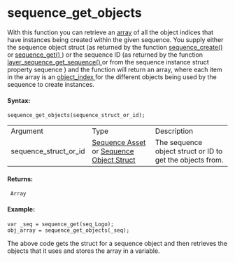 # sequence_get_objects

With this function you can retrieve an
[array](../../../GML_Overview/Arrays) of all the object indices that
have instances being created within the given sequence. You supply
either the sequence object struct (as returned by the function [
sequence_create() ](sequence_create) or [ sequence_get()
](sequence_get) ) or the sequence ID (as returned by the function [
layer_sequence_get_sequence()
](../Rooms/Sequence_Layers/layer_sequence_get_sequence) or from the
sequence instance struct property sequence ) and the function will
return an array, where each item in the array is an [ object_index
](../Objects/object_index) for the different objects being used by
the sequence to create instances.

#### Syntax:

``` gml
sequence_get_objects(sequence_struct_or_id);
```

|                       |                                                                                                                                                                                                                              |                                                           |
|-----------------------|------------------------------------------------------------------------------------------------------------------------------------------------------------------------------------------------------------------------------|-----------------------------------------------------------|
| Argument              | Type                                                                                                                                                                                                                         | Description                                               |
| sequence_struct_or_id |  [Sequence Asset](../../../../../The_Asset_Editors/Sequences) or [Sequence Object Struct](../../../../../GameMaker_Language/GML_Reference/Asset_Management/Sequences/Sequence_Structs/The_Sequence_Object_Struct)    | The sequence object struct or ID to get the objects from. |

#### Returns:

``` gml
 Array
```

#### Example:

``` gml
var _seq = sequence_get(seq_Logo);
obj_array = sequence_get_objects(_seq);
```

The above code gets the struct for a sequence object and then retrieves
the objects that it uses and stores the array in a variable.

